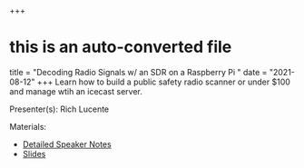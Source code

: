 +++
# this is an auto-converted file
title = "Decoding Radio Signals w/ an SDR on a Raspberry Pi "
date = "2021-08-12"
+++
Learn how to build a public safety radio scanner or under $100 and manage wtih an icecast server.

Presenter(s): Rich Lucente

Materials:
* [Detailed Speaker Notes](https://github.com/rlucente-se-jboss/rpi4-op25#readme)
* [Slides](/presentation_materials/Decoding_Radio_Signals_w__an_SDR_on_a_Raspberry_Pi_--2021-08-12/lucente.pi.decode.radio.pdf)

